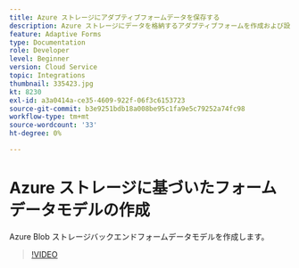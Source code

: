 ```yaml
---
title: Azure ストレージにアダプティブフォームデータを保存する
description: Azure ストレージにデータを格納するアダプティブフォームを作成および設定する
feature: Adaptive Forms
type: Documentation
role: Developer
level: Beginner
version: Cloud Service
topic: Integrations
thumbnail: 335423.jpg
kt: 8230
exl-id: a3a0414a-ce35-4609-922f-06f3c6153723
source-git-commit: b3e9251bdb18a008be95c1fa9e5c79252a74fc98
workflow-type: tm+mt
source-wordcount: '33'
ht-degree: 0%

---
```


# Azure ストレージに基づいたフォームデータモデルの作成

Azure Blob ストレージバックエンドフォームデータモデルを作成します。

>[!VIDEO](https://video.tv.adobe.com/v/335423?quality=12&learn=on)
